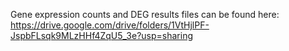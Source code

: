 
Gene expression counts and DEG results files can be found here:
https://drive.google.com/drive/folders/1VtHjlPF-JspbFLsqk9MLzHHf4ZqU5_3e?usp=sharing

